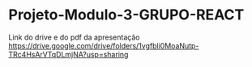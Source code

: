 # Projeto-Modulo-3-GRUPO-REACT







Link do drive e do pdf da apresentação 
https://drive.google.com/drive/folders/1vgfbli0MoaNutp-TRc4HsArVTqDLmjNA?usp=sharing
